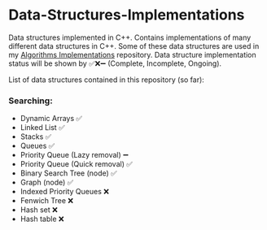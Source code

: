 # Data-Structures-Implementations
Data structures implemented in C++.
Contains implementations of many different data structures in C++.
Some of these data structures are used in my [Algorithms Implementations](https://github.com/AtinChing/Algorithms-Implementations) repository.
Data structure implementation status will be shown by ✅❌➖ (Complete, Incomplete, Ongoing).

List of data structures contained in this repository (so far):
### Searching:
- Dynamic Arrays ✅
- Linked List ✅
- Stacks ✅
- Queues ✅
- Priority Queue (Lazy removal) ➖
- Priority Queue (Quick removal) ✅
- Binary Search Tree (node) ✅
- Graph (node) ✅
- Indexed Priority Queues ❌
- Fenwich Tree ❌
- Hash set ❌
- Hash table ❌
